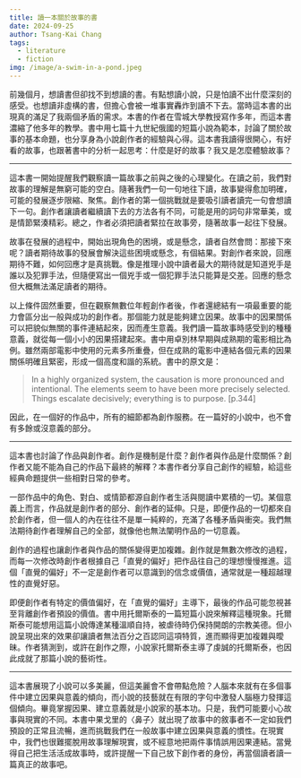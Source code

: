 ```yaml
---
title: 讀一本關於故事的書
date: 2024-09-25
author: Tsang-Kai Chang
tags:
  - literature
  - fiction
img: /image/a-swim-in-a-pond.jpeg
---
```


前幾個月，想讀書但卻找不到想讀的書。有點想讀小說，只是怕讀不出什麼深刻的感受。也想讀非虛構的書，但擔心會被一堆事實轟炸到讀不下去。當時這本書的出現真的滿足了我兩個矛盾的需求。本書的作者在雪城大學教授寫作多年，而這本書濃縮了他多年的教學。書中用七篇十九世紀俄國的短篇小說為範本，討論了關於故事的基本命題，也分享身為小說創作者的經驗與心得。這本書我讀得很開心，有好看的故事，也跟著書中的分析一起思考：什麼是好的故事？我又是怎麼體驗故事？

<!--more-->
---
這本書一開始提醒我們觀察讀一篇故事之前與之後的心理變化。在讀之前，我們對故事的理解是無窮可能的空白。隨著我們一句一句地往下讀，故事變得愈加明確，可能的發展逐步限縮、聚焦。創作者的第一個挑戰就是要吸引讀者讀完一句會想讀下一句。創作者讓讀者繼續讀下去的方法各有不同，可能是用的詞句非常華美，或是情節緊湊精彩。總之，作者必須把讀者緊拉在故事旁，隨著故事一起往下發展。

故事在發展的過程中，開始出現角色的困境，或是懸念，讀者自然會問：那接下來呢？讀者期待故事的發展會解決這些困境或懸念，有個結果。對創作者來說，回應期待不難，如何回應才是真挑戰。像是推理小說中讀者最大的期待就是知道兇手是誰以及犯罪手法，但隨便寫出一個兇手或一個犯罪手法只能算是交差。回應的懸念但大概無法滿足讀者的期待。

以上條件固然重要，但在觀察無數位年輕創作者後，作者還總結有一項最重要的能力會區分出一般與成功的創作者。那個能力就是能夠建立因果。故事中的因果關係可以把貌似無關的事件連結起來，因而產生意義。我們讀一篇故事時感受到的種種意義，就從每一個小小的因果搭建起來。書中用卓別林早期與成熟期的電影相比為例。雖然兩部電影中使用的元素多所重疊，但在成熟的電影中連結各個元素的因果關係明確且緊密，形成一個高度和諧的系統。書中的原文是：

> In a highly organized system, the causation is more pronounced and intentional. The elements seem to have been more precisely selected. Things escalate decisively; everything is to purpose. [p.344]

因此，在一個好的作品中，所有的細節都為創作服務。在一篇好的小說中，也不會有多餘或沒意義的部分。

---

這本書也討論了作品與創作者。創作是機制是什麼？創作者與作品是什麼關係？創作者又能不能為自己的作品下最終的解釋？本書作者分享自己創作的經驗，給這些經典命題提供一些相對日常的參考。

一部作品中的角色、對白、或情節都源自創作者生活與閱讀中累積的一切。某個意義上而言，作品就是創作者的部分、創作者的延伸。只是，即便作品的一切都來自於創作者，但一個人的內在往往不是單一純粹的，充滿了各種矛盾與衝突。我們無法期待創作者理解自己的全部，就像他也無法闡明作品的一切意義。

創作的過程也讓創作者與作品的關係變得更加複雜。創作就是無數次修改的過程，而每一次修改時創作者根據自己「直覺的偏好」把作品往自己的理想慢慢推進。這個「直覺的偏好」不一定是創作者可以意識到的信念或價值，通常就是一種超越理性的直覺好惡。

即便創作者有特定的價值偏好，在「直覺的偏好」主導下，最後的作品可能忽視甚至背離創作者預設的價值。書中用托爾斯泰的一篇短篇小說來解釋這種現象。托爾斯泰可能想用這篇小說傳達某種溫順自持，被虐待時仍保持開朗的宗教美德。但小說呈現出來的效果卻讓讀者無法百分之百認同這項特質，進而顯得更加複雜與曖昧。作者猜測到，或許在創作之際，小說家托爾斯泰主導了虔誠的托爾斯泰，也因此成就了那篇小說的藝術性。

---

這本書展現了小說可以多美麗，但這美麗會不會帶點危險？人腦本來就有在多個事件中建立因果與意義的傾向，而小說的技藝就在有限的字句中激發人腦極力發揮這個傾向。畢竟掌握因果、建立意義就是小說家的基本功。只是，我們可能要小心故事與現實的不同。本書中果戈里的〈鼻子〉就出現了故事中的敘事者不一定如我們預設的正常且流暢，進而挑戰我們在一般故事中建立因果與意義的慣性。在現實中，我們也很難擺脫用故事理解現實，或不經意地把兩件事情誤用因果連結。當覺得自己把生活活成故事時，或許提醒一下自己放下創作者的身份，再當個讀者讀一篇真正的故事吧。
